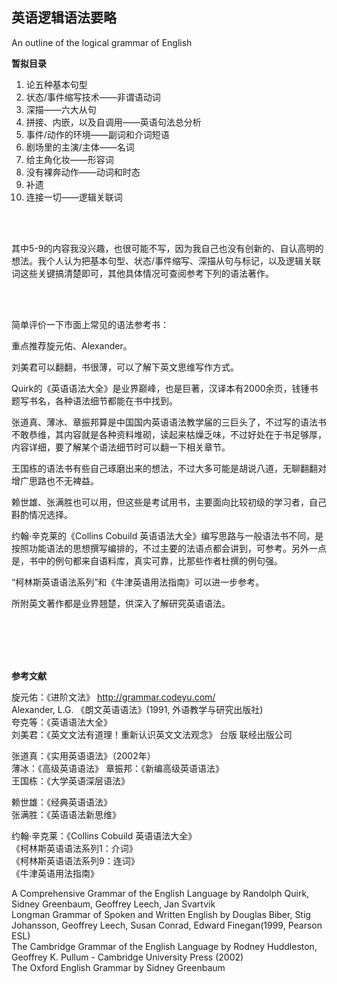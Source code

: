 ## 英语逻辑语法要略
An outline of the logical grammar of English

**暂拟目录**

1. 论五种基本句型
2. 状态/事件缩写技术——非谓语动词
3. 深描——六大从句
4. 拼接、内嵌，以及自调用——英语句法总分析
5. 事件/动作的环境——副词和介词短语
6. 剧场里的主演/主体——名词
7. 给主角化妆——形容词
8. 没有裸奔动作——动词和时态
9. 补遗
10. 连接一切——逻辑关联词

<br/>
<br/>

其中5-9的内容我没兴趣，也很可能不写，因为我自己也没有创新的、自认高明的想法。我个人认为把基本句型、状态/事件缩写、深描从句与标记，以及逻辑关联词这些关键搞清楚即可，其他具体情况可查阅参考下列的语法著作。

<br/>
<br/>

简单评价一下市面上常见的语法参考书：

重点推荐旋元佑、Alexander。

刘美君可以翻翻，书很薄，可以了解下英文思维写作方式。

Quirk的《英语语法大全》是业界巅峰，也是巨著，汉译本有2000余页，钱锺书题写书名，各种语法细节都能在书中找到。

张道真、薄冰、章振邦算是中国国内英语语法教学届的三巨头了，不过写的语法书不敢恭维，其内容就是各种资料堆砌，读起来枯燥乏味，不过好处在于书足够厚，内容详细，要了解某个语法细节时可以翻一下相关章节。

王国栋的语法书有些自己琢磨出来的想法，不过大多可能是胡说八道，无聊翻翻对增广思路也不无裨益。

赖世雄、张满胜也可以用，但这些是考试用书，主要面向比较初级的学习者，自己斟酌情况选择。

约翰·辛克莱的《Collins Cobuild 英语语法大全》编写思路与一般语法书不同，是按照功能语法的思想撰写编排的，不过主要的法语点都会讲到，可参考。另外一点是，书中的例句都来自语料库，真实可靠，比那些作者杜撰的例句强。

“柯林斯英语语法系列”和《牛津英语用法指南》可以进一步参考。

所附英文著作都是业界翘楚，供深入了解研究英语语法。

<br/>
<br/>
<br/>
<br/>

**参考文献**

旋元佑：《进阶文法》 http://grammar.codeyu.com/  
Alexander, L.G. 《朗文英语语法》(1991, 外语教学与研究出版社)  
夸克等：《英语语法大全》  
刘美君：《英文文法有道理！重新认识英文文法观念》 台版 联经出版公司  

张道真：《实用英语语法》（2002年）  
薄冰：《高级英语语法》
章振邦：《新编高级英语语法》  
王国栋：《大学英语深层语法》  

赖世雄：《经典英语语法》  
张满胜：《英语语法新思维》  

约翰·辛克莱：《Collins Cobuild 英语语法大全》  
《柯林斯英语语法系列1：介词》  
《柯林斯英语语法系列9：连词》  
《牛津英语用法指南》  

A Comprehensive Grammar of the English Language by Randolph Quirk, Sidney Greenbaum, Geoffrey Leech, Jan Svartvik  
Longman Grammar of Spoken and Written English by Douglas Biber, Stig Johansson, Geoffrey Leech, Susan Conrad, Edward Finegan(1999, Pearson ESL)  
The Cambridge Grammar of the English Language by Rodney Huddleston, Geoffrey K. Pullum - Cambridge University Press (2002)  
The Oxford English Grammar by Sidney Greenbaum  